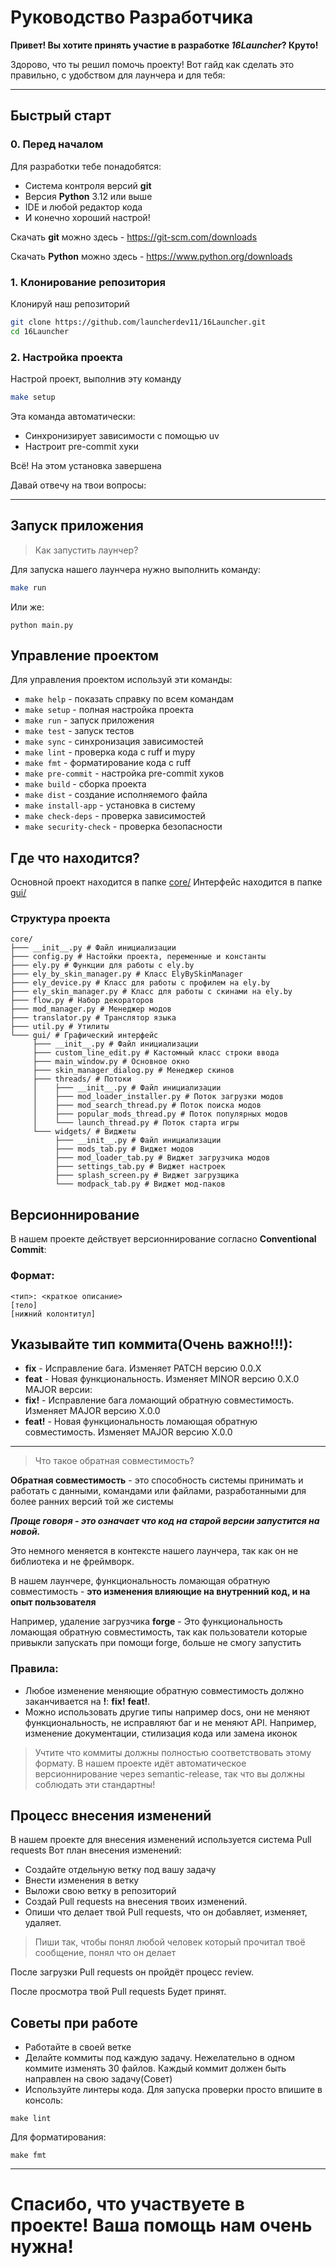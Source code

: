 # Руководство Разработчика

**Привет! Вы хотите принять участие в разработке _16Launcher_? Круто!**

Здорово, что ты решил помочь проекту! Вот гайд как сделать это правильно, с удобством для лаунчера и для тебя:

---

## Быстрый старт

### 0. Перед началом

Для разработки тебе понадобятся:

- Система контроля версий **git**
- Версия **Python** 3.12 или выше
- IDE и любой редактор кода
- И конечно хороший настрой!

Скачать **git** можно здесь - https://git-scm.com/downloads

Скачать **Python** можно здесь - https://www.python.org/downloads

### 1. Клонирование репозитория

Клонируй наш репозиторий

```bash
git clone https://github.com/launcherdev11/16Launcher.git
cd 16Launcher
```

### 2. Настройка проекта

Настрой проект, выполнив эту команду

```bash
make setup
```

Эта команда автоматически:

- Синхронизирует зависимости с помощью uv
- Настроит pre-commit хуки

Всё! На этом установка завершена

Давай отвечу на твои вопросы:

---

## Запуск приложения

> Как запустить лаунчер?

Для запуска нашего лаунчера нужно выполнить команду:

```bash
make run
```

Или же:

```shell
python main.py
```

## Управление проектом

Для управления проектом используй эти команды:

- `make help` - показать справку по всем командам
- `make setup` - полная настройка проекта
- `make run` - запуск приложения
- `make test` - запуск тестов
- `make sync` - синхронизация зависимостей
- `make lint` - проверка кода с ruff и mypy
- `make fmt` - форматирование кода с ruff
- `make pre-commit` - настройка pre-commit хуков
- `make build` - сборка проекта
- `make dist` - создание исполняемого файла
- `make install-app` - установка в систему
- `make check-deps` - проверка зависимостей
- `make security-check` - проверка безопасности

## Где что находится?

Основной проект находится в папке [core/](core)
Интерфейс находится в папке [gui/](core/gui)

### Структура проекта

```
core/
├─── __init__.py # Файл инициализации 
├─── config.py # Настойки проекта, переменные и константы
├─── ely.py # Функции для работы с ely.by
├─── ely_by_skin_manager.py # Класс ElyBySkinManager
├─── ely_device.py # Класс для работы с профилем на ely.by
├─── ely_skin_manager.py # Класс для работы с скинами на ely.by
├─── flow.py # Набор декораторов
├─── mod_manager.py # Менеджер модов
├─── translator.py # Транслятор языка
├─── util.py # Утилиты
└─── gui/ # Графический интерфейс
     ├─── __init__.py # Файл инициализации 
     ├─── custom_line_edit.py # Кастомный класс строки ввода
     ├─── main_window.py # Основное окно
     ├─── skin_manager_dialog.py # Менеджер скинов
     ├─── threads/ # Потоки
     │    ├─── __init__.py # Файл инициализации 
     │    ├─── mod_loader_installer.py # Поток загрузки модов
     │    ├─── mod_search_thread.py # Поток поиска модов
     │    ├─── popular_mods_thread.py # Поток популярных модов
     │    └─── launch_thread.py # Поток старта игры
     └─── widgets/ # Виджеты
          ├─── __init__.py # Файл инициализации 
          ├─── mods_tab.py # Виджет модов
          ├─── mod_loader_tab.py # Виджет загрузчика модов
          ├─── settings_tab.py # Виджет настроек
          ├─── splash_screen.py # Виджет загрузщика
          └─── modpack_tab.py # Виджет мод-паков

```

## Версионнирование

В нашем проекте действует версионнирование согласно **Conventional Commit**:

### Формат:

```
<тип>: <краткое описание>
[тело]
[нижний колонтитул]
```

## Указывайте тип коммита(Очень важно!!!):

- **fix** - Исправление бага. Изменяет PATCH версию 0.0.X
- **feat** - Новая функциональность. Изменяет MINOR версию 0.X.0
  MAJOR версии:
- **fix!** - Исправление бага ломающий обратную совместимость. Изменяет MAJOR версию X.0.0
- **feat!** - Новая функциональность ломающая обратную совместимость. Изменяет MAJOR версию X.0.0

---

> Что такое обратная совместимость?

**Обратная совместимость** - это способность системы принимать и работать с данными, командами или файлами,
разработанными для более ранних версий той же системы

***Проще говоря - это означает что код на старой версии запустится на новой.***

Это немного меняется в контексте нашего лаунчера, так как он не библиотека и не фреймворк.

В нашем лаунчере, функциональность ломающая обратную совместимость - **это изменения влияющие на внутренний код, и на
опыт
пользователя**

Например, удаление загрузчика **forge** - Это функциональность ломающая обратную совместимость, так как пользователи
которые привыкли запускать при помощи forge, больше не смогу запустить

### Правила:

- Любое изменение меняющие обратную совместимость должно заканчивается на **!**: **fix!** **feat!**.
- Можно использовать другие типы например docs, они не меняют функциональность, не исправляют баг и не меняют API.
  Например, изменение документации, стилизация кода или замена иконок

> Учтите что коммиты должны полностью соответствовать этому формату.
> В нашем проекте идёт автоматическое версионнирование через semantic-release, так что вы должны соблюдать эти стандартны!

## Процесс внесения изменений

В нашем проекте для внесения изменений используется система Pull requests
Вот план внесения изменений:

- Создайте отдельную ветку под вашу задачу
- Внести изменения в ветку
- Выложи свою ветку в репозиторий
- Создай Pull requests на внесения твоих изменений.
- Опиши что делает твой Pull requests, что он добавляет, изменяет, удаляет.

> Пиши так, чтобы понял любой человек который прочитал твоё сообщение, понял что он делает
>
После загрузки Pull requests он пройдёт процесс review.

После просмотра твой Pull requests Будет принят.

## Советы при работе

- Работайте в своей ветке
- Делайте коммиты под каждую задачу. Нежелательно в одном коммите изменять 30 файлов. Каждый коммит должен быть
  направлен на свою задачу(Совет)
- Используйте линтеры кода.
  Для запуска проверки просто впишите в консоль:

```shell
make lint
```

Для форматирования:

```shell
make fmt
```

---

# Спасибо, что участвуете в проекте! Ваша помощь нам очень нужна!
